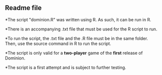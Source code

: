 ## Readme file

*The script "dominion.R" was written using R. As such, it can be run in R.

*There is an accompanying .txt file that must be used for the R script to run. 

*To run the script, the .txt file and the .R file must be in the same folder. Then, use the source command in R to run the script. 

*The script is only valid for a **two-player** game of the **first** release of Dominion.

*The script is a first attempt and is subject to further testing.  